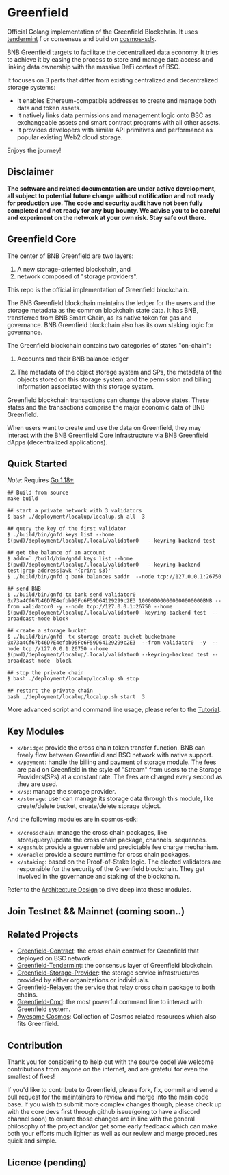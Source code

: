 # Greenfield
Official Golang implementation of the Greenfield Blockchain. It uses [tendermint](https://github.com/tendermint/tendermint/) f
or consensus and build on [cosmos-sdk](https://github.com/cosmos/cosmos-sdk).

BNB Greenfield targets to facilitate the decentralized data economy. It tries to achieve it by easing the process to store 
and manage data access and linking data ownership with the massive DeFi context of BSC.

It focuses on 3 parts that differ from existing centralized and decentralized storage systems:
- It enables Ethereum-compatible addresses to create and manage both data and token assets.
- It natively links data permissions and management logic onto BSC as exchangeable assets and smart contract programs with all other assets.
- It provides developers with similar API primitives and performance as popular existing Web2 cloud storage.

Enjoys the journey!


## Disclaimer
**The software and related documentation are under active development, all subject to potential future change without 
notification and not ready for production use. The code and security audit have not been fully completed and not ready 
for any bug bounty. We advise you to be careful and experiment on the network at your own risk. Stay safe out there.**

## Greenfield Core

The center of BNB Greenfield are two layers:
1. A new storage-oriented blockchain, and
2. network composed of "storage providers".

This repo is the official implementation of Greenfield blockchain. 

The BNB Greenfield blockchain maintains the ledger for the users and the storage metadata as the common blockchain state data. 
It has BNB, transferred from BNB Smart Chain, as its native token for gas and governance. BNB Greenfield blockchain also has 
its own staking logic for governance.

The Greenfield blockchain contains two categories of states "on-chain":

1. Accounts and their BNB balance ledger

2. The metadata of the object storage system and SPs, the metadata of the objects stored on this storage system, and the
   permission and billing information associated with this storage system.

Greenfield blockchain transactions can change the above states. These
states and the transactions comprise the major economic data of BNB
Greenfield.

When users want to create and use the data on Greenfield, they may
interact with the BNB Greenfield Core Infrastructure via BNB Greenfield
dApps (decentralized applications).

## Quick Started

*Note*: Requires [Go 1.18+](https://go.dev/dl/)

```
## Build from source
make build

## start a private network with 3 validators
$ bash ./deployment/localup/localup.sh all  3

## query the key of the first validator
$ ./build/bin/gnfd keys list --home   $(pwd)/deployment/localup/.local/validator0   --keyring-backend test

## get the balance of an account
$ addr=`./build/bin/gnfd keys list --home   $(pwd)/deployment/localup/.local/validator0   --keyring-backend test|grep address|awk '{print $3}'`
$ ./build/bin/gnfd q bank balances $addr  --node tcp://127.0.0.1:26750 

## send BNB
$ ./build/bin/gnfd tx bank send validator0 0x73a4Cf67b46D7E4efbb95Fc6F59D64129299c2E3 100000000000000000000BNB --from validator0 -y --node tcp://127.0.0.1:26750 --home $(pwd)/deployment/localup/.local/validator0 -keyring-backend test  --broadcast-mode block

## create a storage bucket
$ ./build/bin/gnfd  tx storage create-bucket bucketname 0x73a4Cf67b46D7E4efbb95Fc6F59D64129299c2E3  --from validator0  -y  --node tcp://127.0.0.1:26750 --home  $(pwd)/deployment/localup/.local/validator0 --keyring-backend test --broadcast-mode  block

## stop the private chain
$ bash ./deployment/localup/localup.sh stop 

## restart the private chain
bash ./deployment/localup/localup.sh start  3
```

More advanced script and command line usage, please refer to the [Tutorial](docs/modules/tutorial/readme.md).

## Key Modules

- `x/bridge`: provide the cross chain token transfer function. BNB can freely flow between Greenfield and BSC network with native support.
- `x/payment`: handle the billing and payment of storage module. The fees are paid on Greenfield in the style of "Stream" 
from users to the Storage Providers(SPs) at a constant rate. The fees are charged every second as they are used.
- `x/sp`: manage the storage provider. 
- `x/storage`: user can manage its storage data through this module, like create/delete bucket, create/delete storage object.

And the following modules are in cosmos-sdk:

- `x/crosschain`: manage the cross chain packages, like store/query/update the cross chain package, channels, sequences.
- `x/gashub`: provide a governable and predictable fee charge mechanism.
- `x/oracle`: provide a secure runtime for cross chain packages.
- `x/staking`:  based on the Proof-of-Stake logic. The elected validators are responsible for the security of the Greenfield blockchain. 
They get involved in the governance and staking of the blockchain.

Refer to the [Architecture Design](swagger-docs/modules/readme.md) to dive deep into these modules.

## Join Testnet && Mainnet (coming soon..)

## Related Projects
- [Greenfield-Contract](https://github.com/bnb-chain/greenfield-contracts): the cross chain contract for Greenfield that deployed on BSC network.
- [Greenfield-Tendermint](https://github.com/bnb-chain/greenfield-tendermint): the consensus layer of Greenfield blockchain.
- [Greenfield-Storage-Provider](https://github.com/bnb-chain/greenfield-storage-provider): the storage service infrastructures provided by either organizations or individuals.
- [Greenfield-Relayer](https://github.com/bnb-chain/greenfield-relayer): the service that relay cross chain package to both chains.
- [Greenfield-Cmd](https://github.com/bnb-chain/greenfield-cmd): the most powerful command line to interact with Greenfield system.
- [Awesome Cosmos](https://github.com/cosmos/awesome-cosmos): Collection of Cosmos related resources which also fits Greenfield.

## Contribution
Thank you for considering to help out with the source code! We welcome contributions from anyone on the internet, and are 
grateful for even the smallest of fixes!

If you'd like to contribute to Greenfield, please fork, fix, commit and send a pull request for the maintainers to review and merge into the main code base.
If you wish to submit more complex changes though, please check up with the core devs first through github issue(going to have a discord channel soon) 
to ensure those changes are in line with the general philosophy of the project and/or get some early feedback which can make both your efforts much 
lighter as well as our review and merge procedures quick and simple.

## Licence (pending)
